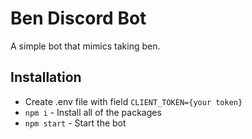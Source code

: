 # Ben Discord Bot
A simple bot that mimics taking ben.
## Installation
- Create .env file with field `CLIENT_TOKEN={your token}`
- `npm i` - Install all of the packages
- `npm start` - Start the bot
